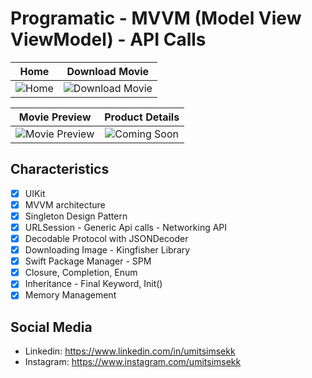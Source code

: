 # Programatic - MVVM (Model View ViewModel) -  API Calls

Home     |  Download Movie
:-------------------------:|:-------------------------:
<img alt="Home" src="Screenshot/home">|<img alt="Download Movie" src="Screenshot/downloadmovie">

Movie Preview     |  Product Details
:-------------------------:|:-------------------------:
<img alt="Movie Preview " src="Screenshot/moviepreview">|<img alt="Coming Soon" src="Screenshot/comingsoon">

## Characteristics

- [x] UIKit
- [x] MVVM architecture
- [x] Singleton Design Pattern
- [x] URLSession - Generic Api calls - Networking API
- [x] Decodable Protocol with JSONDecoder
- [x] Downloading Image - Kingfisher Library
- [x] Swift Package Manager - SPM
- [x] Closure, Completion, Enum
- [x] Inheritance - Final Keyword, Init()
- [x] Memory Management

## Social Media
- Linkedin: https://www.linkedin.com/in/umitsimsekk
- Instagram: https://www.instagram.com/umitsimsekk
